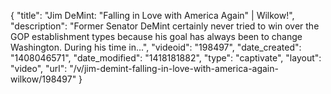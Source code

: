 {
    "title": "Jim DeMint: \"Falling in Love with America Again\" | Wilkow!",
    "description": "Former Senator DeMint certainly never tried to win over the GOP establishment types because his goal has always been to change Washington. During his time in...",
    "videoid": "198497",
    "date_created": "1408046571",
    "date_modified": "1418181882",
    "type": "captivate",
    "layout": "video",
    "url": "\/v\/jim-demint-falling-in-love-with-america-again-wilkow\/198497"
}